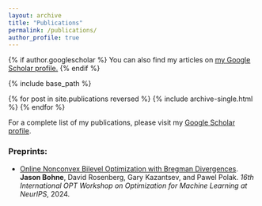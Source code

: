 ```yaml
---
layout: archive
title: "Publications"
permalink: /publications/
author_profile: true
---
```


{% if author.googlescholar %}
  You can also find my articles on <u><a href="{{author.googlescholar}}">my Google Scholar profile</a>.</u>
{% endif %}

{% include base_path %}

{% for post in site.publications reversed %}
  {% include archive-single.html %}
{% endfor %}

For a complete list of my publications, please visit my [Google Scholar profile](https://scholar.google.com/citations?user=DX0kPjoAAAAJ&view_op=list_works&gmla=ALUCkoUYsqxfM1WlQEHXo2zSyrAxZnhiD69gdpjDobw2O7sMbUF1hHhEasXON9IL1ikvW0iywR5HiXsX9N4G1phE).

### Preprints:
- [Online Nonconvex Bilevel Optimization with Bregman Divergences](https://arxiv.org/pdf/2409.10470v1). **Jason Bohne**, David Rosenberg, Gary Kazantsev, and Pawel Polak. *16th International OPT Workshop on Optimization for Machine Learning at NeurIPS*, 2024.



